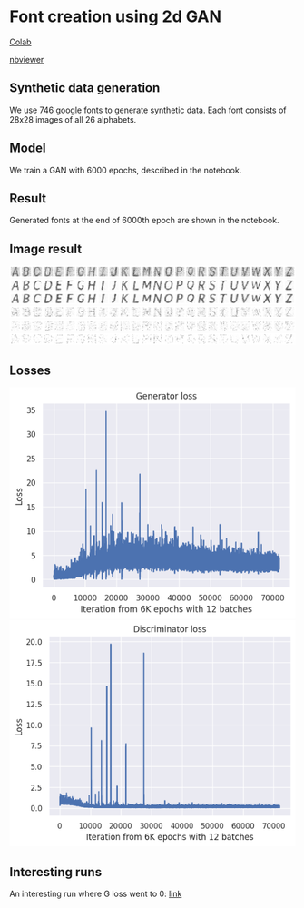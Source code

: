 # Font creation using 2d GAN
[Colab](https://colab.research.google.com/drive/18jb0fVEMcdCxiET8rnFi40p3W7PJVz-5?usp=sharing)

[nbviewer](https://nbviewer.org/github/AadityaSalgarkar/font_creation/blob/main/main.ipynb#)


## Synthetic data generation

We use 746 google fonts to generate synthetic data.
Each font consists of 28x28 images of all 26 alphabets.

## Model

We train a GAN with 6000 epochs, described in the notebook.

## Result

Generated fonts at the end of 6000th epoch are shown in the notebook.

## Image result

![image](images/img3.png)
![image](images/img6.png)
![image](images/img1.png)
![image](images/img5.png)
![image](images/img4.png)
![image](images/img2.png)

## Losses

![image](images/gloss.png)
![image](images/dloss.png)

## Interesting runs

An interesting run where G loss went to 0:
[link](https://wandb.ai/aadis-learning/font_creation/reports/iconic-eon-2--Vmlldzo1ODc4MTM2?accessToken=d37pbr1ct8omrjxa3ydai5srugdcqg3ep67xr68dsvmy2re0473je00g5vggwbq4)